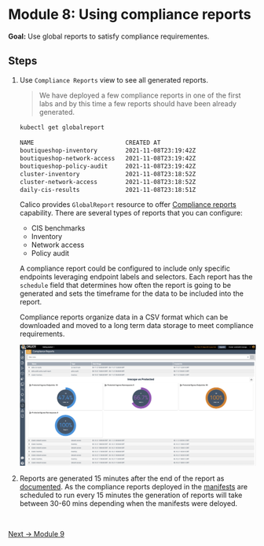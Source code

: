 # Module 8: Using compliance reports

**Goal:** Use global reports to satisfy compliance requirementes.

## Steps

1. Use `Compliance Reports` view to see all generated reports.

    >We have deployed a few compliance reports in one of the first labs and by this time a few reports should have been already generated. 
    ```bash
    kubectl get globalreport        
    ```

    ```text                                                   
    NAME                          CREATED AT
    boutiqueshop-inventory        2021-11-08T23:19:42Z
    boutiqueshop-network-access   2021-11-08T23:19:42Z
    boutiqueshop-policy-audit     2021-11-08T23:19:42Z
    cluster-inventory             2021-11-08T23:18:52Z
    cluster-network-access        2021-11-08T23:18:52Z
    daily-cis-results             2021-11-08T23:18:51Z
    ```


    Calico provides `GlobalReport` resource to offer [Compliance reports](https://docs.tigera.io/compliance/compliance-reports/) capability. There are several types of reports that you can configure:

    - CIS benchmarks
    - Inventory
    - Network access
    - Policy audit


    A compliance report could be configured to include only specific endpoints leveraging endpoint labels and selectors. Each report has the `schedule` field that determines how often the report is going to be generated and sets the timeframe for the data to be included into the report.

    Compliance reports organize data in a CSV format which can be downloaded and moved to a long term data storage to meet compliance requirements.

    ![compliance report](../img/compliance-report.png)

2. Reports are generated 15 minutes after the end of the report as [documented](https://docs.tigera.io/v3.8/compliance/overview#change-the-default-report-generation-time). As the compliance reports deployed in the [manifests](https://github.com/tigera-solutions/calicocloud-aks-workshop/tree/main/demo/40-compliance-reports) are scheduled to run every 15 minutes the generation of reports will take between 30-60 mins depending when the manifests were deloyed.
<br>

[Next -> Module 9](../calicocloud/enable-l7-visibility.md)
